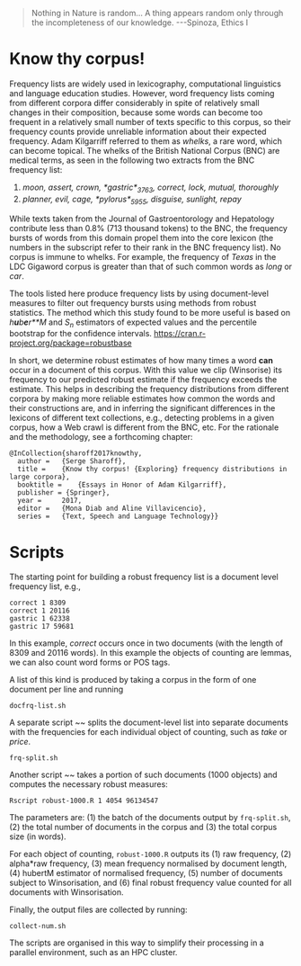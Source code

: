 > Nothing in Nature is random… A thing appears random only through the incompleteness of our knowledge. ---Spinoza, Ethics I

Know thy corpus!
================

Frequency lists are widely used in lexicography, computational linguistics and language education studies. However, word frequency lists coming from different corpora differ considerably in spite of relatively small changes in their composition, because some words can become too frequent in a relatively small number of texts specific to this corpus, so their frequency counts provide unreliable information about their expected frequency. Adam Kilgarriff referred to them as *whelks*, a rare word, which can become topical. The whelks of the British National Corpus (BNC) are medical terms, as seen in the following two extracts from the BNC frequency list:

1.  *moon, assert, crown, \*gastric\*<sub>3763</sub>, correct, lock, mutual, thoroughly*
2.  *planner, evil, cage, \*pylorus\*<sub>5955</sub>, disguise, sunlight, repay*

While texts taken from the Journal of Gastroentorology and Hepatology contribute less than 0.8% (713 thousand tokens) to the BNC, the frequency bursts of words from this domain propel them into the core lexicon (the numbers in the subscript refer to their rank in the BNC frequency list). No corpus is immune to whelks. For example, the frequency of *Texas* in the LDC Gigaword corpus is greater than that of such common words as *long* or *car*.

The tools listed here produce frequency lists by using document-level measures to filter out frequency bursts using methods from robust statistics. The method which this study found to be more useful is based on *h**u**b**e**r**M* and *S*<sub>*n*</sub> estimators of expected values and the percentile bootstrap for the confidence intervals. <https://cran.r-project.org/package=robustbase>

In short, we determine robust estimates of how many times a word **can** occur in a document of this corpus. With this value we clip (Winsorise) its frequency to our predicted robust estimate if the frequency exceeds the estimate. This helps in describing the frequency distributions from different corpora by making more reliable estimates how common the words and their constructions are, and in inferring the significant differences in the lexicons of different text collections, e.g., detecting problems in a given corpus, how a Web crawl is different from the BNC, etc. For the rationale and the methodology, see a forthcoming chapter:

``` example
@InCollection{sharoff2017knowthy,
  author =   {Serge Sharoff},
  title =    {Know thy corpus! {Exploring} frequency distributions in large corpora},
  booktitle =    {Essays in Honor of Adam Kilgarriff},
  publisher = {Springer},
  year =     2017,
  editor =   {Mona Diab and Aline Villavicencio},
  series =   {Text, Speech and Language Technology}}
```

Scripts
=======

The starting point for building a robust frequency list is a document level frequency list, e.g.,

``` example
correct 1 8309
correct 1 20116
gastric 1 62338
gastric 17 59681
```

In this example, *correct* occurs once in two documents (with the length of 8309 and 20116 words). In this example the objects of counting are lemmas, we can also count word forms or POS tags.

A list of this kind is produced by taking a corpus in the form of one document per line and running

`docfrq-list.sh`

A separate script ~~ splits the document-level list into separate documents with the frequencies for each individual object of counting, such as *take* or *price*.

`frq-split.sh`

Another script ~~ takes a portion of such documents (1000 objects) and computes the necessary robust measures:

`Rscript robust-1000.R 1 4054 96134547`

The parameters are: (1) the batch of the documents output by `frq-split.sh`, (2) the total number of documents in the corpus and (3) the total corpus size (in words).

For each object of counting, `robust-1000.R` outputs its (1) raw frequency, (2) alpha\*raw frequency, (3) mean frequency normalised by document length, (4) hubertM estimator of normalised frequency, (5) number of documents subject to Winsorisation, and (6) final robust frequency value counted for all documents with Winsorisation.

Finally, the output files are collected by running:

`collect-num.sh`

The scripts are organised in this way to simplify their processing in a parallel environment, such as an HPC cluster.

